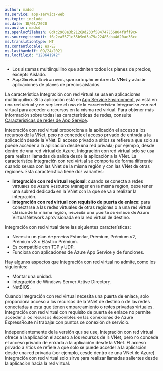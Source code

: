 ```yaml
---
author: madsd
ms.service: app-service-web
ms.topic: include
ms.date: 10/01/2020
ms.author: madsd
ms.openlocfilehash: 8d4c2968e3b21269d233f584747856804f8ff9c6
ms.sourcegitcommit: f6e2ea5571e35b9ed3a79a22485eba4d20ae36cc
ms.translationtype: HT
ms.contentlocale: es-ES
ms.lasthandoff: 09/24/2021
ms.locfileid: "128641942"
---
```

* Los sistemas multiinquilino que admiten todos los planes de precios, excepto Aislado.
* App Service Environment, que se implementa en la VNet y admite aplicaciones de planes de precios aislados.

La característica Integración con red virtual se usa en aplicaciones multiinquilino. Si la aplicación está en [App Service Environment][ASEintro], ya está en una red virtual y no requiere el uso de la característica Integración con red virtual para acceder a recursos en la misma red virtual. Para obtener más información sobre todas las características de redes, consulte [Características de redes de App Service][Networkingfeatures].

Integración con red virtual proporciona a la aplicación el acceso a los recursos de la VNet, pero no concede el acceso privado de entrada a la aplicación desde la VNet. El acceso privado a sitios se refiere a que solo se puede acceder a la aplicación desde una red privada; por ejemplo, desde dentro de una red virtual de Azure. Integración con red virtual solo se usa para realizar llamadas de salida desde la aplicación a la VNet. La característica Integración con red virtual se comporta de forma diferente cuando se usa con las VNet de la misma región y con las VNet de otras regiones. Esta característica tiene dos variantes:

* **Integración con red virtual regional**: cuando se conecta a redes virtuales de Azure Resource Manager en la misma región, debe tener una subred dedicada en la VNet con la que se va a realizar la integración.
* **Integración con red virtual con requisito de puerta de enlace**: para conectarse a las redes virtuales de otras regiones o a una red virtual clásica de la misma región, necesita una puerta de enlace de Azure Virtual Network aprovisionada en la red virtual de destino.

Integración con red virtual tiene las siguientes características:

* Necesita un plan de precios Estándar, Prémium, Prémium v2, Prémium v3 o Elástico Prémium.
* Es compatible con TCP y UDP.
* Funciona con aplicaciones de Azure App Service y de funciones.

Hay algunos aspectos que Integración con red virtual no admite, como los siguientes:

* Montar una unidad.
* Integración de Windows Server Active Directory.
* NetBIOS.

Cuando Integración con red virtual necesita una puerta de enlace, solo proporciona acceso a los recursos de la VNet de destino o de las redes conectadas a esta que tienen emparejamiento o redes privadas virtuales. Integración con red virtual con requisito de puerta de enlace no permite acceder a los recursos disponibles en las conexiones de Azure ExpressRoute ni trabajar con puntos de conexión de servicio.

Independientemente de la versión que se use, Integración con red virtual ofrece a la aplicación el acceso a los recursos de la VNet, pero no concede el acceso privado de entrada a la aplicación desde la VNet. El acceso privado a sitios se refiere a que solo se puede acceder a la aplicación desde una red privada (por ejemplo, desde dentro de una VNet de Azure). Integración con red virtual solo sirve para realizar llamadas salientes desde la aplicación hacia la red virtual.

<!--Links-->
[ASEintro]: ../articles/app-service/environment/intro.md
[Networkingfeatures]: ../articles/app-service/networking-features.md
